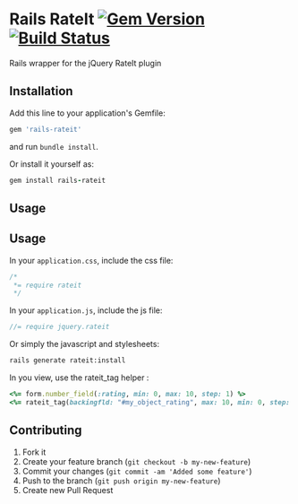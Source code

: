 # Rails RateIt [![Gem Version](https://badge.fury.io/gh/berikin%2Frails-rateit.svg)](https://badge.fury.io/gh/berikin%2Frails-rateit.svg)[![Build Status](https://travis-ci.org/berikin/rails-rateit.svg?branch=v1.0.22)](https://travis-ci.org/berikin/rails-rateit)
Rails wrapper for the jQuery RateIt plugin

## Installation

Add this line to your application's Gemfile:

```ruby
gem 'rails-rateit'
```

and run `bundle install`.

Or install it yourself as:

```ruby
gem install rails-rateit
```

## Usage

## Usage

In your `application.css`, include the css file:

```css
/*
 *= require rateit
 */
```

In your `application.js`, include the js file:

```js
//= require jquery.rateit
```

Or simply the javascript and stylesheets:

```bash
rails generate rateit:install
```

In you view, use the rateit_tag helper :

```ruby
<%= form.number_field(:rating, min: 0, max: 10, step: 1) %>
<%= rateit_tag(backingfld: "#my_object_rating", max: 10, min: 0, step: 1, resetable: "false") %>
```

## Contributing

1. Fork it
2. Create your feature branch (`git checkout -b my-new-feature`)
3. Commit your changes (`git commit -am 'Added some feature'`)
4. Push to the branch (`git push origin my-new-feature`)
5. Create new Pull Request

